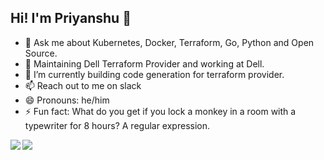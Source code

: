 ## Hi! I'm Priyanshu 👋

- 💬 Ask me about Kubernetes, Docker, Terraform, Go, Python and Open Source.
- 🔭 Maintaining Dell Terraform Provider and working at Dell.
- 🌱 I’m currently building code generation for terraform provider.
- 📫 Reach out to me on slack
- 😄 Pronouns: he/him
- ⚡ Fun fact: What do you get if you lock a monkey in a room with a typewriter for 8 hours?
                A regular expression.


<a href="">
  <img align="left" src="https://github-readme-stats.vercel.app/api?username=krishnan-priyanshu&count_private=true&show_icons=true&include_all_commits=true&rank_icon=github&hide_border=true" />
</a>
<a href="">
  <img align="left" src="https://github-readme-stats.vercel.app/api/top-langs/?username=krishnan-priyanshu&hide_border=true" />
</a>

